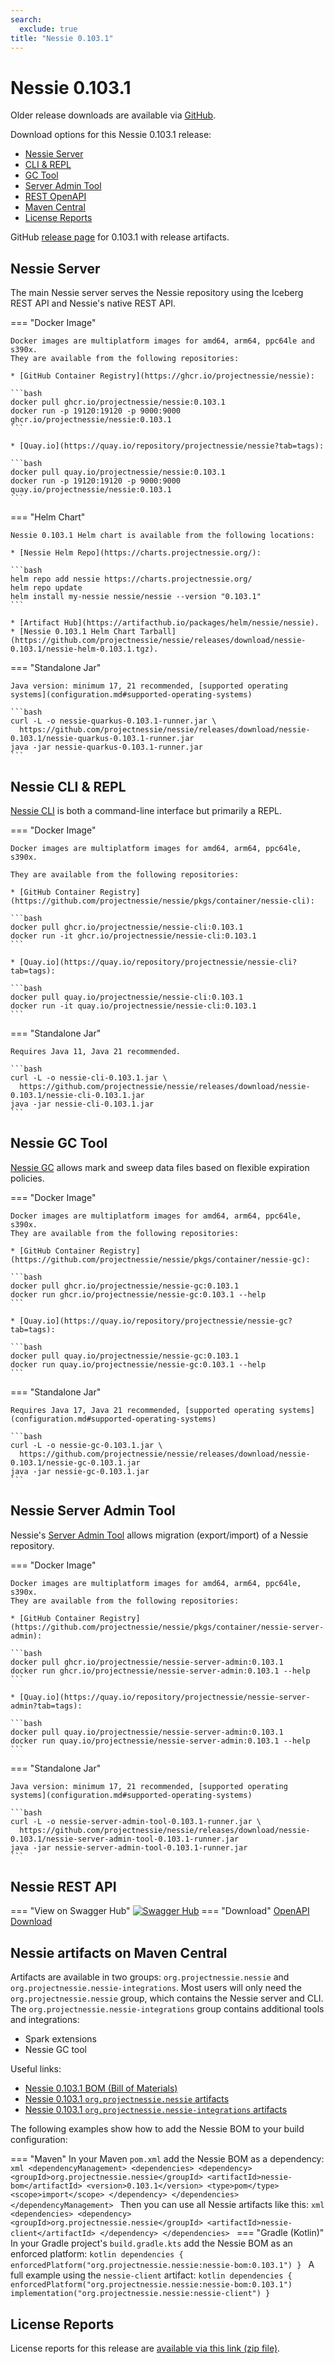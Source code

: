 ```yaml
---
search:
  exclude: true
title: "Nessie 0.103.1"
---
```


# Nessie 0.103.1

Older release downloads are available via [GitHub](https://github.com/projectnessie/nessie/releases).

Download options for this Nessie 0.103.1 release:

* [Nessie Server](#nessie-server)
* [CLI & REPL](#nessie-cli--repl)
* [GC Tool](#nessie-gc-tool)
* [Server Admin Tool](#nessie-server-admin-tool)
* [REST OpenAPI](#nessie-rest-api)
* [Maven Central](#nessie-artifacts-on-maven-central)
* [License Reports](#license-reports)

GitHub [release page](https://github.com/projectnessie/nessie/releases/tag/nessie-0.103.1) for 0.103.1 with release artifacts.

## Nessie Server

The main Nessie server serves the Nessie repository using the Iceberg REST API and Nessie's native REST API.

=== "Docker Image"

    Docker images are multiplatform images for amd64, arm64, ppc64le and s390x.
    They are available from the following repositories:

    * [GitHub Container Registry](https://ghcr.io/projectnessie/nessie):

    ```bash
    docker pull ghcr.io/projectnessie/nessie:0.103.1
    docker run -p 19120:19120 -p 9000:9000 ghcr.io/projectnessie/nessie:0.103.1
    ```

    * [Quay.io](https://quay.io/repository/projectnessie/nessie?tab=tags):

    ```bash
    docker pull quay.io/projectnessie/nessie:0.103.1
    docker run -p 19120:19120 -p 9000:9000 quay.io/projectnessie/nessie:0.103.1
    ```

=== "Helm Chart"

    Nessie 0.103.1 Helm chart is available from the following locations:

    * [Nessie Helm Repo](https://charts.projectnessie.org/):

    ```bash
    helm repo add nessie https://charts.projectnessie.org/
    helm repo update
    helm install my-nessie nessie/nessie --version "0.103.1"
    ```

    * [Artifact Hub](https://artifacthub.io/packages/helm/nessie/nessie).
    * [Nessie 0.103.1 Helm Chart Tarball](https://github.com/projectnessie/nessie/releases/download/nessie-0.103.1/nessie-helm-0.103.1.tgz).

=== "Standalone Jar"

    Java version: minimum 17, 21 recommended, [supported operating systems](configuration.md#supported-operating-systems)

    ```bash
    curl -L -o nessie-quarkus-0.103.1-runner.jar \
      https://github.com/projectnessie/nessie/releases/download/nessie-0.103.1/nessie-quarkus-0.103.1-runner.jar
    java -jar nessie-quarkus-0.103.1-runner.jar
    ```

## Nessie CLI & REPL

[Nessie CLI](cli.md) is both a command-line interface but primarily a REPL.

=== "Docker Image"

    Docker images are multiplatform images for amd64, arm64, ppc64le, s390x.

    They are available from the following repositories:

    * [GitHub Container Registry](https://github.com/projectnessie/nessie/pkgs/container/nessie-cli):

    ```bash
    docker pull ghcr.io/projectnessie/nessie-cli:0.103.1
    docker run -it ghcr.io/projectnessie/nessie-cli:0.103.1 
    ```

    * [Quay.io](https://quay.io/repository/projectnessie/nessie-cli?tab=tags):

    ```bash
    docker pull quay.io/projectnessie/nessie-cli:0.103.1
    docker run -it quay.io/projectnessie/nessie-cli:0.103.1
    ```

=== "Standalone Jar"

    Requires Java 11, Java 21 recommended.

    ```bash
    curl -L -o nessie-cli-0.103.1.jar \
      https://github.com/projectnessie/nessie/releases/download/nessie-0.103.1/nessie-cli-0.103.1.jar
    java -jar nessie-cli-0.103.1.jar
    ```

## Nessie GC Tool

[Nessie GC](gc.md) allows mark and sweep data files based on flexible expiration policies.

=== "Docker Image"

    Docker images are multiplatform images for amd64, arm64, ppc64le, s390x.
    They are available from the following repositories:

    * [GitHub Container Registry](https://github.com/projectnessie/nessie/pkgs/container/nessie-gc):

    ```bash
    docker pull ghcr.io/projectnessie/nessie-gc:0.103.1
    docker run ghcr.io/projectnessie/nessie-gc:0.103.1 --help
    ```

    * [Quay.io](https://quay.io/repository/projectnessie/nessie-gc?tab=tags):

    ```bash
    docker pull quay.io/projectnessie/nessie-gc:0.103.1
    docker run quay.io/projectnessie/nessie-gc:0.103.1 --help
    ```

=== "Standalone Jar"

    Requires Java 17, Java 21 recommended, [supported operating systems](configuration.md#supported-operating-systems)

    ```bash
    curl -L -o nessie-gc-0.103.1.jar \
      https://github.com/projectnessie/nessie/releases/download/nessie-0.103.1/nessie-gc-0.103.1.jar
    java -jar nessie-gc-0.103.1.jar
    ```

## Nessie Server Admin Tool

Nessie's [Server Admin Tool](export_import.md) allows migration (export/import) of a
Nessie repository.

=== "Docker Image"

    Docker images are multiplatform images for amd64, arm64, ppc64le, s390x.
    They are available from the following repositories:

    * [GitHub Container Registry](https://github.com/projectnessie/nessie/pkgs/container/nessie-server-admin):

    ```bash
    docker pull ghcr.io/projectnessie/nessie-server-admin:0.103.1
    docker run ghcr.io/projectnessie/nessie-server-admin:0.103.1 --help
    ```

    * [Quay.io](https://quay.io/repository/projectnessie/nessie-server-admin?tab=tags):

    ```bash
    docker pull quay.io/projectnessie/nessie-server-admin:0.103.1
    docker run quay.io/projectnessie/nessie-server-admin:0.103.1 --help
    ```

=== "Standalone Jar"

    Java version: minimum 17, 21 recommended, [supported operating systems](configuration.md#supported-operating-systems)

    ```bash
    curl -L -o nessie-server-admin-tool-0.103.1-runner.jar \
      https://github.com/projectnessie/nessie/releases/download/nessie-0.103.1/nessie-server-admin-tool-0.103.1-runner.jar
    java -jar nessie-server-admin-tool-0.103.1-runner.jar
    ```

## Nessie REST API

=== "View on Swagger Hub"
    [![Swagger Hub](https://img.shields.io/badge/swagger%20hub-nessie-3f6ec6?style=for-the-badge&logo=swagger&link=https%3A%2F%2Fapp.swaggerhub.com%2Fapis%2Fprojectnessie%2Fnessie)](https://app.swaggerhub.com/apis/projectnessie/nessie/0.103.1)
=== "Download"
    [OpenAPI Download](https://github.com/projectnessie/nessie/releases/download/nessie-0.103.1/nessie-openapi-0.103.1.yaml)

## Nessie artifacts on Maven Central

Artifacts are available in two groups: `org.projectnessie.nessie` and
`org.projectnessie.nessie-integrations`. Most users will only need the `org.projectnessie.nessie`
group, which contains the Nessie server and CLI. The `org.projectnessie.nessie-integrations` group
contains additional tools and integrations:

* Spark extensions
* Nessie GC tool

Useful links:

* [Nessie 0.103.1 BOM (Bill of Materials)](https://search.maven.org/artifact/org.projectnessie.nessie/nessie-bom/0.103.1/pom)
* [Nessie 0.103.1 `org.projectnessie.nessie` artifacts](https://search.maven.org/search?q=g:org.projectnessie.nessie%20v:0.103.1)
* [Nessie 0.103.1 `org.projectnessie.nessie-integrations` artifacts](https://search.maven.org/search?q=g:org.projectnessie.nessie-integrations%20v:0.103.1)

The following examples show how to add the Nessie BOM to your build configuration:

=== "Maven"
    In your Maven `pom.xml` add the Nessie BOM as a dependency:
    ```xml
    <dependencyManagement>
      <dependencies>
        <dependency>
          <groupId>org.projectnessie.nessie</groupId>
          <artifactId>nessie-bom</artifactId>
          <version>0.103.1</version>
          <type>pom</type>
          <scope>import</scope>
        </dependency>
      </dependencies>
    </dependencyManagement>
    ```
    Then you can use all Nessie artifacts like this:
    ```xml
    <dependencies>
      <dependency>
        <groupId>org.projectnessie.nessie</groupId>
        <artifactId>nessie-client</artifactId>
      </dependency>
    </dependencies>
    ```
=== "Gradle (Kotlin)"
    In your Gradle project's `build.gradle.kts` add the Nessie BOM as an enforced platform:
    ```kotlin
    dependencies {
      enforcedPlatform("org.projectnessie.nessie:nessie-bom:0.103.1")
    }
    ```
    A full example using the `nessie-client` artifact:
    ```kotlin
    dependencies {
      enforcedPlatform("org.projectnessie.nessie:nessie-bom:0.103.1")
      implementation("org.projectnessie.nessie:nessie-client")
    }
    ```

## License Reports

License reports for this release are [available via this link (zip file)](https://github.com/projectnessie/nessie/releases/download/nessie-0.103.1/nessie-aggregated-license-report-0.103.1.zip).
